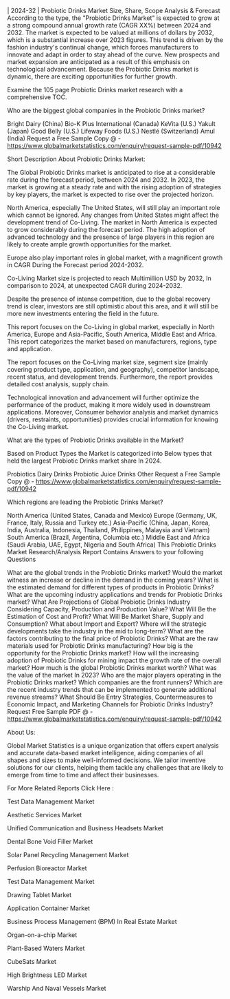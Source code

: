 | 2024-32 | Probiotic Drinks Market Size, Share, Scope Analysis & Forecast
According to the type, the "Probiotic Drinks Market" is expected to grow at a strong compound annual growth rate (CAGR XX%) between 2024 and 2032. The market is expected to be valued at millions of dollars by 2032, which is a substantial increase over 2023 figures. This trend is driven by the fashion industry's continual change, which forces manufacturers to innovate and adapt in order to stay ahead of the curve. New prospects and market expansion are anticipated as a result of this emphasis on technological advancement. Because the Probiotic Drinks market is dynamic, there are exciting opportunities for further growth.

Examine the 105 page Probiotic Drinks market research with a comprehensive TOC.

Who are the biggest global companies in the Probiotic Drinks market?


Bright Dairy (China)
Bio-K Plus International (Canada)
KeVita (U.S.)
Yakult (Japan)
Good Belly (U.S.)
Lifeway Foods (U.S.)
Nestlé (Switzerland)
Amul (India)
Request a Free Sample Copy @ - https://www.globalmarketstatistics.com/enquiry/request-sample-pdf/10942

Short Description About Probiotic Drinks Market:

The Global Probiotic Drinks market is anticipated to rise at a considerable rate during the forecast period, between 2024 and 2032. In 2023, the market is growing at a steady rate and with the rising adoption of strategies by key players, the market is expected to rise over the projected horizon.

North America, especially The United States, will still play an important role which cannot be ignored. Any changes from United States might affect the development trend of Co-Living. The market in North America is expected to grow considerably during the forecast period. The high adoption of advanced technology and the presence of large players in this region are likely to create ample growth opportunities for the market.

Europe also play important roles in global market, with a magnificent growth in CAGR During the Forecast period 2024-2032.

Co-Living Market size is projected to reach Multimillion USD by 2032, In comparison to 2024, at unexpected CAGR during 2024-2032.

Despite the presence of intense competition, due to the global recovery trend is clear, investors are still optimistic about this area, and it will still be more new investments entering the field in the future.

This report focuses on the Co-Living in global market, especially in North America, Europe and Asia-Pacific, South America, Middle East and Africa. This report categorizes the market based on manufacturers, regions, type and application.

The report focuses on the Co-Living market size, segment size (mainly covering product type, application, and geography), competitor landscape, recent status, and development trends. Furthermore, the report provides detailed cost analysis, supply chain.

Technological innovation and advancement will further optimize the performance of the product, making it more widely used in downstream applications. Moreover, Consumer behavior analysis and market dynamics (drivers, restraints, opportunities) provides crucial information for knowing the Co-Living market.

What are the types of Probiotic Drinks available in the Market?

Based on Product Types the Market is categorized into Below types that held the largest Probiotic Drinks market share In 2024.


Probiotics Dairy Drinks
Probiotic Juice Drinks
Other
Request a Free Sample Copy @ - https://www.globalmarketstatistics.com/enquiry/request-sample-pdf/10942

Which regions are leading the Probiotic Drinks Market?

North America (United States, Canada and Mexico)
Europe (Germany, UK, France, Italy, Russia and Turkey etc.)
Asia-Pacific (China, Japan, Korea, India, Australia, Indonesia, Thailand, Philippines, Malaysia and Vietnam)
South America (Brazil, Argentina, Columbia etc.)
Middle East and Africa (Saudi Arabia, UAE, Egypt, Nigeria and South Africa)
This Probiotic Drinks Market Research/Analysis Report Contains Answers to your following Questions

What are the global trends in the Probiotic Drinks market? Would the market witness an increase or decline in the demand in the coming years?
What is the estimated demand for different types of products in Probiotic Drinks? What are the upcoming industry applications and trends for Probiotic Drinks market?
What Are Projections of Global Probiotic Drinks Industry Considering Capacity, Production and Production Value? What Will Be the Estimation of Cost and Profit? What Will Be Market Share, Supply and Consumption? What about Import and Export?
Where will the strategic developments take the industry in the mid to long-term?
What are the factors contributing to the final price of Probiotic Drinks? What are the raw materials used for Probiotic Drinks manufacturing?
How big is the opportunity for the Probiotic Drinks market? How will the increasing adoption of Probiotic Drinks for mining impact the growth rate of the overall market?
How much is the global Probiotic Drinks market worth? What was the value of the market In 2023?
Who are the major players operating in the Probiotic Drinks market? Which companies are the front runners?
Which are the recent industry trends that can be implemented to generate additional revenue streams?
What Should Be Entry Strategies, Countermeasures to Economic Impact, and Marketing Channels for Probiotic Drinks Industry?
Request Free Sample PDF @ - https://www.globalmarketstatistics.com/enquiry/request-sample-pdf/10942

About Us:

Global Market Statistics is a unique organization that offers expert analysis and accurate data-based market intelligence, aiding companies of all shapes and sizes to make well-informed decisions. We tailor inventive solutions for our clients, helping them tackle any challenges that are likely to emerge from time to time and affect their businesses.

For More Related Reports Click Here :

Test Data Management Market

Aesthetic Services Market

Unified Communication and Business Headsets Market

Dental Bone Void Filler Market

Solar Panel Recycling Management Market

Perfusion Bioreactor Market

Test Data Management Market

Drawing Tablet Market

Application Container Market

Business Process Management (BPM) In Real Estate Market

Organ-on-a-chip Market

Plant-Based Waters Market

CubeSats Market

High Brightness LED Market

Warship And Naval Vessels Market